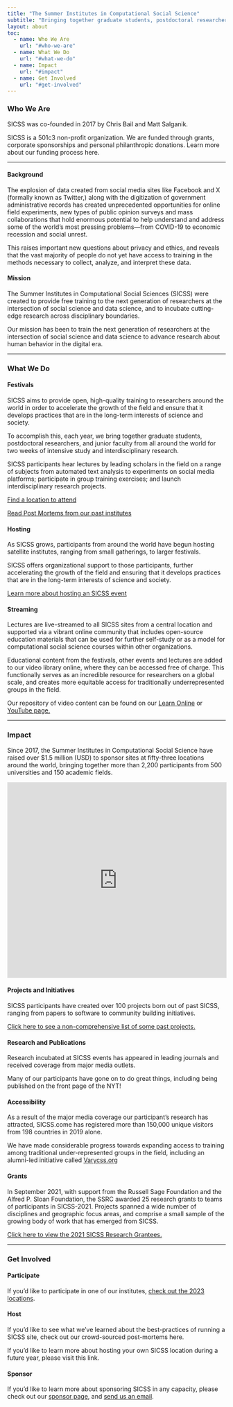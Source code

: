 ```yaml
---
title: "The Summer Institutes in Computational Social Science"
subtitle: "Bringing together graduate students, postdoctoral researchers, and junior faculty for two weeks of intensive study and interdisciplinary research"
layout: about
toc: 
  - name: Who We Are
    url: "#who-we-are"
  - name: What We Do
    url: "#what-we-do"
  - name: Impact
    url: "#impact"
  - name: Get Involved
    url: "#get-involved"
---
```


### Who We Are

SICSS was co-founded in 2017 by Chris Bail and Matt Salganik.

SICSS is a 501c3 non-profit organization. We are funded through grants, corporate sponsorships and personal philanthropic donations. Learn more about our funding process here.

---

#### Background

The explosion of data created from social media sites like Facebook and X (formally known as Twitter,) along with the digitization of government administrative records has created unprecedented opportunities for online field experiments, new types of public opinion surveys and mass collaborations that hold enormous potential to help understand and address some of the world’s most pressing problems—from COVID-19 to economic recession and social unrest.

This raises important new questions about privacy and ethics, and reveals that the vast majority of people do not yet have access to training in the methods necessary to collect, analyze, and interpret these data.

#### Mission

The Summer Institutes in Computational Social Sciences (SICSS) were created to provide free training to the next generation of researchers at the intersection of social science and data science, and to incubate cutting-edge research across disciplinary boundaries.

Our mission has been to train the next generation of researchers at the intersection of social science and data science to advance research about human behavior in the digital era.

---

### What We Do


#### Festivals

SICSS aims to provide open, high-quality training to researchers around the world in order to accelerate the growth of the field and ensure that it develops practices that are in the long-term interests of science and society. 

To accomplish this, each year, we bring together graduate students, postdoctoral researchers, and junior faculty from all around the world for two weeks of intensive study and interdisciplinary research.

SICSS participants hear lectures by leading scholars in the field on a range of subjects from automated text analysis to experiments on social media platforms; participate in group training exercises; and launch interdisciplinary research projects.

[Find a location to attend](locations)

[Read Post Mortems from our past institutes](post-mortem)

#### Hosting

As SICSS grows, participants from around the world have begun hosting satellite institutes, ranging from small gatherings, to larger festivals.

SICSS offers organizational support to those participants, further accelerating the growth of the field and ensuring that it develops practices that are in the long-term interests of science and society.

[Learn more about hosting an SICSS event](host)

#### Streaming

Lectures are live-streamed to all SICSS sites from a central location and supported via a vibrant online community that includes open-source education materials that can be used for further self-study or as a model for computational social science courses within other organizations.

Educational content from the festivals, other events and lectures are added to our video library online, where they can be accessed free of charge. This functionally serves as an incredible resource for researchers on a global scale, and creates more equitable access for traditionally underrepresented groups in the field.  

Our repository of video content can be found on our <a href="overview">Learn Online</a> or <a href="https://www.youtube.com/@summerinstituteincomputati9729" target="_blank">YouTube page.</a>

---

### Impact

Since 2017, the Summer Institutes in Computational Social Science have raised over $1.5 million (USD) to sponsor sites at fifty-three locations around the world, bringing together more than 2,200 participants from 500 universities and 150 academic fields.

<iframe style="border: 1px solid rgba(0, 0, 0, 0.1);" width="100%" height="450" src="https://www.figma.com/embed?embed_host=share&url=https%3A%2F%2Fwww.figma.com%2Ffile%2F2hsccqbR0H1tA7hRB42gHJ%2FThe-Growth-of-the-Summer-Institutes-in-Computational-Social-Science%3Ftype%3Dwhiteboard%26node-id%3D0%253A1%26t%3DkvNz7VSxM3VNhiTV-1" allowfullscreen></iframe>

#### Projects and Initiatives

SICSS participants have created over 100 projects born out of past SICSS, ranging from papers to software to community building initiatives.

[Click here to see a non-comprehensive list of some past projects.](/)

#### Research and Publications

Research incubated at SICSS events has appeared in leading journals and received coverage from major media outlets.

Many of our participants have gone on to do great things, including being published on the front page of the NYT!

#### Accessibility

As a result of the major media coverage our participant’s research has attracted, SICSS.come has registered more than 150,000 unique visitors from 198 countries in 2019 alone. 

We have made considerable progress towards expanding access to training among traditional under-represented groups in the field, including an alumni-led initiative called <a href="http://varycss.org/" target="_blank">Varycss.org</a>

#### Grants

In September 2021, with support from the Russell Sage Foundation and the Alfred P. Sloan Foundation, the SSRC awarded 25 research grants to teams of participants in SICSS-2021. Projects spanned a wide number of disciplines and geographic focus areas, and comprise a small sample of the growing body of work that has emerged from SICSS. 

[Click here to view the 2021 SICSS Research Grantees.](/)

---

### Get Involved

#### Participate

If you’d like to participate in one of our institutes, [check out the 2023 locations](/locations#year2023).

#### Host

If you’d like to see what we’ve learned about the best-practices of running a SICSS site, check out our crowd-sourced post-mortems here.

If you’d like to learn more about hosting your own SICSS location during a future year, please visit this link.

#### Sponsor

If you’d like to learn more about sponsoring SICSS in any capacity, please check out our [sponsor page](/), and <a href="mailto:rsfcompsocsci@gmail.com">send us an email</a>.
